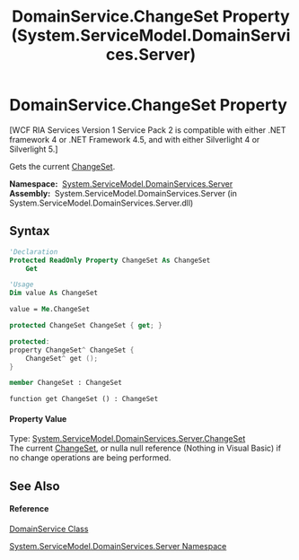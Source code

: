 ﻿---
title: DomainService.ChangeSet Property  (System.ServiceModel.DomainServices.Server)
TOCTitle: ChangeSet Property
ms:assetid: P:System.ServiceModel.DomainServices.Server.DomainService.ChangeSet
ms:mtpsurl: https://msdn.microsoft.com/en-us/library/system.servicemodel.domainservices.server.domainservice.changeset(v=VS.91)
ms:contentKeyID: 28754738
ms.date: 01/27/2012
mtps_version: v=VS.91
f1_keywords:
- System.ServiceModel.DomainServices.Server.DomainService.ChangeSet
- System.ServiceModel.DomainServices.Server.DomainService.get_ChangeSet
dev_langs:
- CSharp
- JScript
- VB
- FSharp
- c++
api_location:
- System.ServiceModel.DomainServices.Server.dll
api_name:
- System.ServiceModel.DomainServices.Server.DomainService.ChangeSet
- System.ServiceModel.DomainServices.Server.DomainService.get_ChangeSet
api_type:
- Managed
topic_type:
- apiref
- kbSyntax
product_family_name: VS
ROBOTS: INDEX,FOLLOW
---

# DomainService.ChangeSet Property

\[WCF RIA Services Version 1 Service Pack 2 is compatible with either .NET framework 4 or .NET Framework 4.5, and with either Silverlight 4 or Silverlight 5.\]

Gets the current [ChangeSet](ff422535\(v=vs.91\).md).

**Namespace:**  [System.ServiceModel.DomainServices.Server](ff423220\(v=vs.91\).md)  
**Assembly:**  System.ServiceModel.DomainServices.Server (in System.ServiceModel.DomainServices.Server.dll)

## Syntax

``` vb
'Declaration
Protected ReadOnly Property ChangeSet As ChangeSet
    Get
```

``` vb
'Usage
Dim value As ChangeSet

value = Me.ChangeSet
```

``` csharp
protected ChangeSet ChangeSet { get; }
```

``` c++
protected:
property ChangeSet^ ChangeSet {
    ChangeSet^ get ();
}
```

``` fsharp
member ChangeSet : ChangeSet
```

``` jscript
function get ChangeSet () : ChangeSet
```

#### Property Value

Type: [System.ServiceModel.DomainServices.Server.ChangeSet](ff422535\(v=vs.91\).md)  
The current [ChangeSet](ff422535\(v=vs.91\).md), or nulla null reference (Nothing in Visual Basic) if no change operations are being performed.  

## See Also

#### Reference

[DomainService Class](ff422911\(v=vs.91\).md)

[System.ServiceModel.DomainServices.Server Namespace](ff423220\(v=vs.91\).md)

